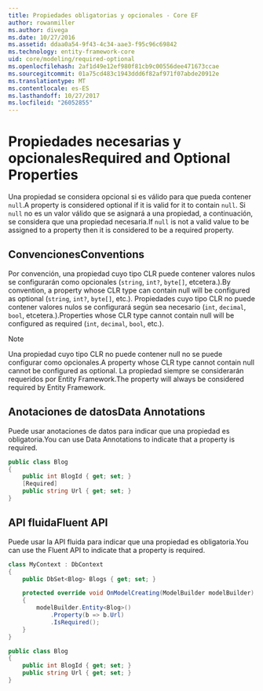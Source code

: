 ```yaml
---
title: Propiedades obligatorias y opcionales - Core EF
author: rowanmiller
ms.author: divega
ms.date: 10/27/2016
ms.assetid: ddaa0a54-9f43-4c34-aae3-f95c96c69842
ms.technology: entity-framework-core
uid: core/modeling/required-optional
ms.openlocfilehash: 2af1d49e12ef980f81cb9c00556dee471673ccae
ms.sourcegitcommit: 01a75cd483c1943ddd6f82af971f07abde20912e
ms.translationtype: MT
ms.contentlocale: es-ES
ms.lasthandoff: 10/27/2017
ms.locfileid: "26052855"
---
```

# <a name="required-and-optional-properties"></a><span data-ttu-id="3f532-102">Propiedades necesarias y opcionales</span><span class="sxs-lookup"><span data-stu-id="3f532-102">Required and Optional Properties</span></span>

<span data-ttu-id="3f532-103">Una propiedad se considera opcional si es válido para que pueda contener `null`.</span><span class="sxs-lookup"><span data-stu-id="3f532-103">A property is considered optional if it is valid for it to contain `null`.</span></span> <span data-ttu-id="3f532-104">Si `null` no es un valor válido que se asignará a una propiedad, a continuación, se considera que una propiedad necesaria.</span><span class="sxs-lookup"><span data-stu-id="3f532-104">If `null` is not a valid value to be assigned to a property then it is considered to be a required property.</span></span>

## <a name="conventions"></a><span data-ttu-id="3f532-105">Convenciones</span><span class="sxs-lookup"><span data-stu-id="3f532-105">Conventions</span></span>

<span data-ttu-id="3f532-106">Por convención, una propiedad cuyo tipo CLR puede contener valores nulos se configurarán como opcionales (`string`, `int?`, `byte[]`, etcetera.).</span><span class="sxs-lookup"><span data-stu-id="3f532-106">By convention, a property whose CLR type can contain null will be configured as optional (`string`, `int?`, `byte[]`, etc.).</span></span> <span data-ttu-id="3f532-107">Propiedades cuyo tipo CLR no puede contener valores nulos se configurará según sea necesario (`int`, `decimal`, `bool`, etcetera.).</span><span class="sxs-lookup"><span data-stu-id="3f532-107">Properties whose CLR type cannot contain null will be configured as required (`int`, `decimal`, `bool`, etc.).</span></span>

> [!NOTE]  
> <span data-ttu-id="3f532-108">Una propiedad cuyo tipo CLR no puede contener null no se puede configurar como opcionales.</span><span class="sxs-lookup"><span data-stu-id="3f532-108">A property whose CLR type cannot contain null cannot be configured as optional.</span></span> <span data-ttu-id="3f532-109">La propiedad siempre se considerarán requeridos por Entity Framework.</span><span class="sxs-lookup"><span data-stu-id="3f532-109">The property will always be considered required by Entity Framework.</span></span>

## <a name="data-annotations"></a><span data-ttu-id="3f532-110">Anotaciones de datos</span><span class="sxs-lookup"><span data-stu-id="3f532-110">Data Annotations</span></span>

<span data-ttu-id="3f532-111">Puede usar anotaciones de datos para indicar que una propiedad es obligatoria.</span><span class="sxs-lookup"><span data-stu-id="3f532-111">You can use Data Annotations to indicate that a property is required.</span></span>

<!-- [!code-csharp[Main](samples/core/Modeling/DataAnnotations/Samples/Required.cs?highlight=4)] -->
``` csharp
public class Blog
{
    public int BlogId { get; set; }
    [Required]
    public string Url { get; set; }
}
```

## <a name="fluent-api"></a><span data-ttu-id="3f532-112">API fluida</span><span class="sxs-lookup"><span data-stu-id="3f532-112">Fluent API</span></span>

<span data-ttu-id="3f532-113">Puede usar la API fluida para indicar que una propiedad es obligatoria.</span><span class="sxs-lookup"><span data-stu-id="3f532-113">You can use the Fluent API to indicate that a property is required.</span></span>

<!-- [!code-csharp[Main](samples/core/Modeling/FluentAPI/Samples/Required.cs?highlight=7,8,9)] -->
``` csharp
class MyContext : DbContext
{
    public DbSet<Blog> Blogs { get; set; }

    protected override void OnModelCreating(ModelBuilder modelBuilder)
    {
        modelBuilder.Entity<Blog>()
            .Property(b => b.Url)
            .IsRequired();
    }
}

public class Blog
{
    public int BlogId { get; set; }
    public string Url { get; set; }
}
```
